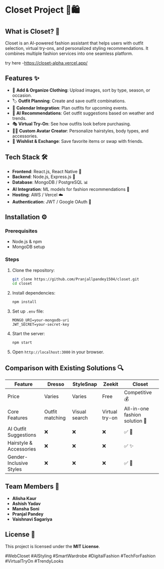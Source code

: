 # Closet Project 👗🛍️

## What is Closet? 🤖
Closet is an AI-powered fashion assistant that helps users with outfit selection, virtual try-ons, and personalized styling recommendations. It combines multiple fashion services into one seamless platform.

try here -https://closet-alpha.vercel.app/
## Features ✨
- 👕 **Add & Organize Clothing**: Upload images, sort by type, season, or occasion.
- 🏷️ **Outfit Planning**: Create and save outfit combinations.
- 📅 **Calendar Integration**: Plan outfits for upcoming events.
- 🤖 **AI Recommendations**: Get outfit suggestions based on weather and trends.
- 🎭 **Virtual Try-On**: See how outfits look before purchasing.
- 🧑‍🎨 **Custom Avatar Creator**: Personalize hairstyles, body types, and accessories.
- 🔄 **Wishlist & Exchange**: Save favorite items or swap with friends.

## Tech Stack 🛠️
- **Frontend**: React.js, React Native 📱
- **Backend**: Node.js, Express.js 🚀
- **Database**: MongoDB / PostgreSQL 📊
- **AI Integration**: ML models for fashion recommendations 🧠
- **Hosting**: AWS / Vercel ☁️
- **Authentication**: JWT / Google OAuth 🔐

## Installation ⚙️
### Prerequisites
- Node.js & npm
- MongoDB setup

### Steps
1. Clone the repository:
   ```bash
   git clone https://github.com/Pranjallpandey1504/closet.git
   cd closet
   ```
2. Install dependencies:
   ```bash
   npm install
   ```
3. Set up `.env` file:
   ```env
   MONGO_URI=your-mongodb-uri
   JWT_SECRET=your-secret-key
   ```
4. Start the server:
   ```bash
   npm start
   ```
5. Open `http://localhost:3000` in your browser.

## Comparison with Existing Solutions 🔍
| Feature          | Dresso  | StyleSnap | Zeekit | Closet  |
|----------------|--------|-----------|--------|--------|
| Price         | Varies | Varies     | Free   | Competitive 💰 |
| Core Features | Outfit matching | Visual search | Virtual try-on | All-in-one fashion solution 👗 |
| AI Outfit Suggestions | ❌ | ❌ | ❌ | ✅ 🎯 |
| Hairstyle & Accessories | ❌ | ❌ | ❌ | ✅ ✨ |
| Gender-Inclusive Styles | ❌ | ❌ | ❌ | ✅ 🌈 |

## Team Members 👥
- **Alisha Kaur**
- **Ashish Yadav**
- **Mansha Soni**
- **Pranjal Pandey**
- **Vaishnavi Sagariya**

## License 📜
This project is licensed under the **MIT License**.



#WebCloset #AIStyling #SmartWardrobe #DigitalFashion #TechForFashion #VirtualTryOn #TrendyLooks

